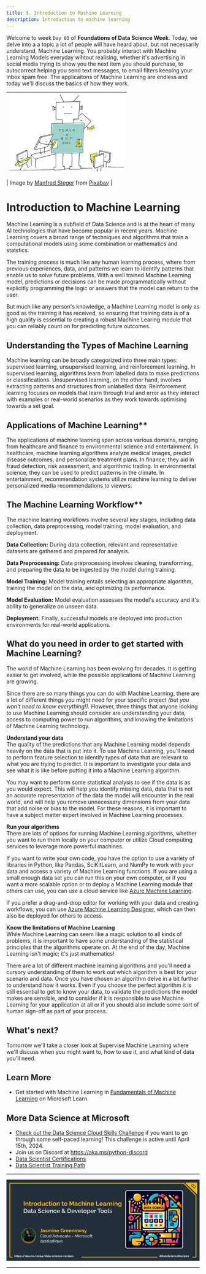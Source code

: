 ```yaml
---
title: 3. Introduction to Machine Learning
description: Introduction to machine learning
---
```


Welcome to week  `Day 03` of **Foundations of Data Science Week**. Today, we delve into a a topic a lot of people will have heard about, but not necessarily understand, Machine Learning. You probably interact with Machine Learning Models everyday wihtout realising, whether it's advertising in social media trying to show you the next item you should purchase, to autocorrect helping you send text messages, to email filters keeping your inbox spam free. The applicaitons of Machine Learning are endless and today we'll discuss the basics of how they work. 

| ![ Robots Learning Cartoon by [Manfred Steger](https://pixabay.com/users/manfredsteger-1848497) ](./img/machine-learning.png) |
| :----------------------------------------------------------------------------------------------------: |
|
Image by [Manfred Steger](https://pixabay.com/users/manfredsteger-1848497) from [Pixabay](https://pixabay.com/)            |


# Introduction to Machine Learning

Machine Learning is a subfield of Data Science and is at the heart of many AI technologies that have become popular in recent years. Machine Learning covers a broad range of techniques and algorithms that train a computational models using some combination or mathematics and statstics. 

The training process is much like any human learning process, where from previous experiences, data, and patterns we learn to identify patterns that enable us to solve future problems. With a well trained Machine Learning model, predictions or decisions can be made programmatically without explicitly programming the logic or answers that the model can return to the user. 

But much like any person's knowledge, a Machine Learning model is only as good as the training it has received, so ensuring that training data is of a high quality is essential to creating a robust Machine Learing module that you can reliably count on for predicting future outcomes. 

## Understanding the Types of Machine Learning

Machine learning can be broadly categorized into three main types: supervised learning, unsupervised learning, and reinforcement learning. In supervised learning, algorithms learn from labelled data to make predictions or classifications. Unsupervised learning, on the other hand, involves extracting patterns and structures from unlabelled data. Reinforcement learning focuses on models that learn through trial and error as they interact with examples or real-world scenarios as they work towards optimising towards a set goal.

## Applications of Machine Learning**

The applications of machine learning span across various domains, ranging from healthcare and finance to environmental science and entertainment. In healthcare, machine learning algorithms analyze medical images, predict disease outcomes, and personalize treatment plans. In finance, they aid in fraud detection, risk assessment, and algorithmic trading. In environmental  science, they can be used to predict patterns  in the climate. In entertainment, recommendation systems utilize machine learning to deliver personalized media recommendations to viewers.

## The Machine Learning Workflow**

The machine learning workflows involve several key stages, including data collection, data preprocessing, model training, model evaluation, and deployment. 

**Data Collection:**
During data collection, relevant and representative datasets are gathered and prepared for analysis. 

**Data Preprocessing:**
Data preprocessing involves cleaning, transforming, and preparing the data to be ingested by the model during training. 

**Model Training:**
Model training entails selecting an appropriate algorithm, training the model on the data, and optimizing its performance. 

**Model Evaluation:**
Model evaluation assesses the model's accuracy and it's ability to generalize on unseen data. 

**Deployment:**
Finally, successful models are deployed into production environments for real-world applications.


## What do you need in order to get started with Machine Learning?

The world of Machine Learning has been evolving for decades. It is getting easier to get involved, while the possible applications of Machine Learning are growing. 

Since there are so many things you can do with Machine Learning, there are a lot of different things you might need for your specific project *(but you won't need to know everything!)*. However, three things that anyone looking to use Machine Learning should consider are understanding your data, access to computing power to run algorithms, and knowing the limitations of Machine Learning technology.

**Understand your data** <br>
The quality of the predictions that any Machine Learning model depends heavily on the data that is put into it. To use Machine Learning, you'll need to perform feature selection to identify types of data that are relevant to what you are trying to predict. It is important to investigate your data and see what it is like before putting it into a Machine Learning algorithm. 

You may want to perform some statistical analysis to see if the data is as you would expect. This will help you identify missing data, data that is not an accurate representation of the data the model will encounter in the real world, and will help you remove unnecessary dimensions from your data that add noise or bias to the model. For these reasons, it is important to have a subject matter expert involved in Machine Learning processes. 

**Run your algorithms** <br>
There are lots of options for running Machine Learning algorithms, whether you want to run them locally on your computer or utilize Cloud computing services to leverage more powerful machines.

If you want to write your own code, you have the option to use a variety of libraries in Python, like Pandas, SciKitLearn, and NumPy to work with your data and access a variety of Machine Learning functions. If you are using a small enough data set you can run this on your own computer, or if you want a more scalable option or to deploy a Machine Learning module that others can use, you can use a cloud service like [Azure Machine Learning](https://azure.microsoft.com/en-au/products/machine-learning/). 

If you prefer a drag-and-drop editor for working with your data and creating workflows, you can use [Azure Machine Learning Designer](https://azure.microsoft.com/en-au/products/machine-learning/designer/#product-overview), which can then also be deployed for others to access. 

**Know the limitations of Machine Learning** <br>
While Machine Learning can seem like a magic solution to all kinds of problems, it is important to have some understanding of the statistical principles that the algorithms operate on. At the end of the day, Machine Learning isn't magic; it's just mathematics!

There are a lot of different machine learning algorithms and you'll need a cursory understanding of them to work out which algorithm is best for your scenario and data. Once you have chosen an algorithm delve in a bit further to understand how it works. Even if you choose the perfect algorithm it is still essential to get to know your data, to validate the predictions the model makes are sensible, and to consider if it is responsible to use Machine Learning for your application at all or if you should also include some sort of human sign-off as part of your process.


## What's next?
Tomorrow we'll take a closer look at Supervise Machine Learning where we'll discuss when you might want to, how to use it, and what kind of data you'll need.


## Learn More

- Get started with Machine Learning in [Fundamentals of Machine Learning](https://aka.ms/python/DataScienceDay/ML-Fundamentals) on Microsoft Learn.

## More Data Science at Microsoft

- [Check out the Data Science Cloud Skills Challenge](https://aka.ms/python/DataScienceDay/CSC) if you want to go through some self-paced learning! This challenge is active until April 15th, 2024.
- Join us on Discord at https://aka.ms/python-discord
- [Data Scientist Certifications](https://aka.ms/python/DataScienceDay/DataScience-certification)
- [Data Scientist Training Path](https://aka.ms/python/DataScienceDay/DataScience-TrainingPath)


<!-- for DEV.TO
---
title: Introduction to Machine Learning
published: false
description:
tags: data science, machine learning, python
series: 14 Days of Data Science
canonical_url: https://aka.ms/
cover_image:
--- -->

---

![Banner For Week 1 Post 3](./img/banners/DataScienceDay-Foundations-3.png)

---